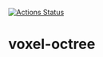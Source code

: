[![Actions Status](https://github.com/FoxelFox/voxel-octree/workflows/nodejs/badge.svg)](https://github.com/FoxelFox/voxel-octree/actions)


# voxel-octree
